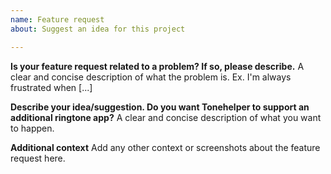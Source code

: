 ```yaml
---
name: Feature request
about: Suggest an idea for this project

---
```


**Is your feature request related to a problem? If so, please describe.**
A clear and concise description of what the problem is. Ex. I'm always frustrated when [...]

**Describe your idea/suggestion. Do you want Tonehelper to support an additional ringtone app?**
A clear and concise description of what you want to happen.

**Additional context**
Add any other context or screenshots about the feature request here.

